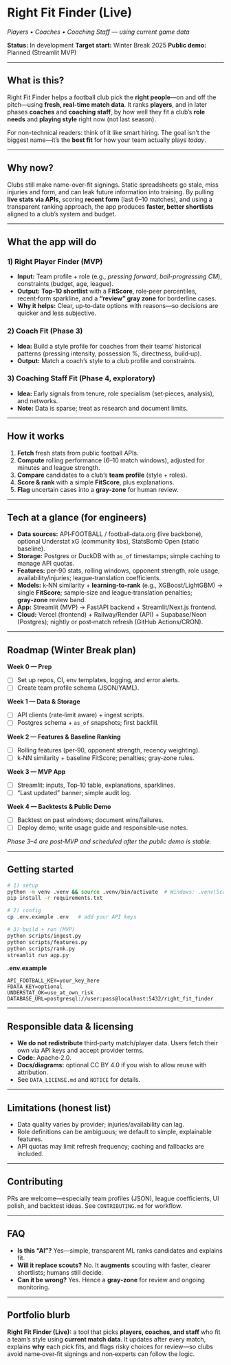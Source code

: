 # Right Fit Finder (Live)

*Players • Coaches • Coaching Staff — using current game data*

**Status:** In development
**Target start:** Winter Break 2025
**Public demo:** Planned (Streamlit MVP)

---

## What is this?

Right Fit Finder helps a football club pick the **right people**—on and off the pitch—using **fresh, real-time match data**. It ranks **players**, and in later phases **coaches** and **coaching staff**, by how well they fit a club’s **role needs** and **playing style** right now (not last season).

For non-technical readers: think of it like smart hiring. The goal isn’t the biggest name—it’s the **best fit** for how your team actually plays *today*.

---

## Why now?

Clubs still make name-over-fit signings. Static spreadsheets go stale, miss injuries and form, and can leak future information into training. By pulling **live stats via APIs**, scoring **recent form** (last 6–10 matches), and using a transparent ranking approach, the app produces **faster, better shortlists** aligned to a club’s system and budget.

---

## What the app will do

### 1) Right Player Finder (MVP)

* **Input:** Team profile + role (e.g., *pressing forward*, *ball-progressing CM*), constraints (budget, age, league).
* **Output:** **Top‑10 shortlist** with a **FitScore**, role‑peer percentiles, recent‑form sparkline, and a **“review” gray zone** for borderline cases.
* **Why it helps:** Clear, up‑to‑date options with reasons—so decisions are quicker and less subjective.

### 2) Coach Fit (Phase 3)

* **Idea:** Build a style profile for coaches from their teams’ historical patterns (pressing intensity, possession %, directness, build‑up).
* **Output:** Match a coach’s style to a club profile and constraints.

### 3) Coaching Staff Fit (Phase 4, exploratory)

* **Idea:** Early signals from tenure, role specialism (set‑pieces, analysis), and networks.
* **Note:** Data is sparse; treat as research and document limits.

---

## How it works

1. **Fetch** fresh stats from public football APIs.
2. **Compute** rolling performance (6–10 match windows), adjusted for minutes and league strength.
3. **Compare** candidates to a club’s **team profile** (style + roles).
4. **Score & rank** with a simple **FitScore**, plus explanations.
5. **Flag** uncertain cases into a **gray‑zone** for human review.

---

## Tech at a glance (for engineers)

* **Data sources:** API‑FOOTBALL / football‑data.org (live backbone), optional Understat xG (community libs), StatsBomb Open (static baseline).
* **Storage:** Postgres or DuckDB with `as_of` timestamps; simple caching to manage API quotas.
* **Features:** per‑90 stats, rolling windows, opponent strength, role usage, availability/injuries; league‑translation coefficients.
* **Models:** k‑NN similarity + **learning‑to‑rank** (e.g., XGBoost/LightGBM) → single **FitScore**; sample‑size and league‑translation penalties; **gray‑zone** review band.
* **App:** Streamlit (MVP) → FastAPI backend + Streamlit/Next.js frontend.
* **Cloud:** Vercel (frontend) + Railway/Render (API) + Supabase/Neon (Postgres); nightly or post‑match refresh (GitHub Actions/CRON).

---

## Roadmap (Winter Break plan)

**Week 0 — Prep**

* [ ] Set up repos, CI, env templates, logging, and error alerts.
* [ ] Create team profile schema (JSON/YAML).

**Week 1 — Data & Storage**

* [ ] API clients (rate‑limit aware) + ingest scripts.
* [ ] Postgres schema + `as_of` snapshots; first backfill.

**Week 2 — Features & Baseline Ranking**

* [ ] Rolling features (per‑90, opponent strength, recency weighting).
* [ ] k‑NN similarity + baseline FitScore; penalties; gray‑zone rules.

**Week 3 — MVP App**

* [ ] Streamlit: inputs, Top‑10 table, explanations, sparklines.
* [ ] “Last updated” banner; simple audit log.

**Week 4 — Backtests & Public Demo**

* [ ] Backtest on past windows; document wins/failures.
* [ ] Deploy demo; write usage guide and responsible‑use notes.

*Phase 3–4 are post‑MVP and scheduled after the public demo is stable.*

---

## Getting started

```bash
# 1) setup
python -m venv .venv && source .venv/bin/activate  # Windows: .venv\Scripts\activate
pip install -r requirements.txt

# 2) config
cp .env.example .env   # add your API keys

# 3) build + run (MVP)
python scripts/ingest.py
python scripts/features.py
python scripts/rank.py
streamlit run app.py
```

**.env.example**

```
API_FOOTBALL_KEY=your_key_here
FDATA_KEY=optional
UNDERSTAT_OK=use_at_own_risk
DATABASE_URL=postgresql://user:pass@localhost:5432/right_fit_finder
```

---

## Responsible data & licensing

* **We do not redistribute** third‑party match/player data. Users fetch their own via API keys and accept provider terms.
* **Code:** Apache‑2.0.
* **Docs/diagrams:** optional CC BY 4.0 if you wish to allow reuse with attribution.
* See `DATA_LICENSE.md` and `NOTICE` for details.

---

## Limitations (honest list)

* Data quality varies by provider; injuries/availability can lag.
* Role definitions can be ambiguous; we default to simple, explainable features.
* API quotas may limit refresh frequency; caching and fallbacks are included.

---

## Contributing

PRs are welcome—especially team profiles (JSON), league coefficients, UI polish, and backtest ideas. See `CONTRIBUTING.md` for workflow.

---

## FAQ

* **Is this “AI”?** Yes—simple, transparent ML ranks candidates and explains fit.
* **Will it replace scouts?** No. It **augments** scouting with faster, clearer shortlists; humans still decide.
* **Can it be wrong?** Yes. Hence a **gray‑zone** for review and ongoing monitoring.

---

## Portfolio blurb 

**Right Fit Finder (Live):** a tool that picks **players, coaches, and staff** who fit a team’s style using **current match data**. It updates after every match, explains **why** each pick fits, and flags risky choices for review—so clubs avoid name‑over‑fit signings and non‑experts can follow the logic.
